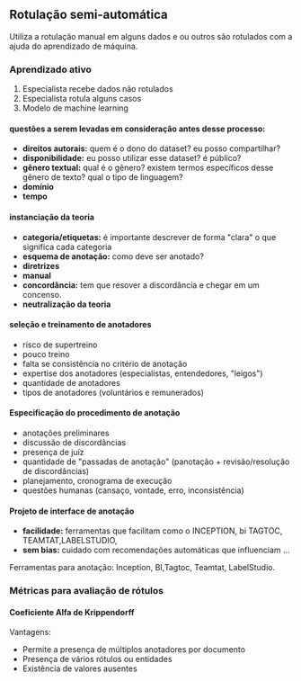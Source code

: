 ## Rotulação semi-automática

Utiliza a rotulação manual em alguns dados e ou outros são rotulados com a ajuda do aprendizado de máquina.

### Aprendizado ativo

1) Especialista recebe dados não rotulados
2) Especialista rotula alguns casos
3) Modelo de machine learning

#### questões a serem levadas em consideração antes desse processo:
- **direitos autorais:** quem é o dono do dataset? eu posso compartilhar?
- **disponibilidade:** eu posso utilizar esse dataset? é público? 
- **gênero textual:** qual é o gênero? existem termos específicos desse gênero de texto? qual o tipo de linguagem?
- **domínio**
- **tempo**

#### instanciação da teoria
- **categoria/etiquetas:** é importante descrever de forma "clara" o que significa cada categoria
- **esquema de anotação:** como deve ser anotado?
- **diretrizes**
- **manual**
- **concordância:** tem que resover a discordância e chegar em um concenso.
- **neutralização da teoria**

#### seleção e treinamento de anotadores
- risco de supertreino
- pouco treino
- falta se consistência no critério de anotação
- expertise dos anotadores (especialistas, entendedores, "leigos")
- quantidade de anotadores
- tipos de anotadores (voluntários e remunerados)

#### Especificação do procedimento de anotação
- anotações preliminares
- discussão de discordâncias
- presença de juíz
- quantidade de "passadas de anotação" (panotação + revisão/resolução de discordâncias)
- planejamento, cronograma de execução
- questões humanas (cansaço, vontade, erro, inconsistência)

#### Projeto de interface de anotação
- **facilidade:** ferramentas que facilitam como o INCEPTION, bi TAGTOC, TEAMTAT,LABELSTUDIO, 
- **sem bias:** cuidado com recomendações automáticas que influenciam
...

Ferramentas para anotação: Inception, BI,Tagtoc, Teamtat, LabelStudio.

### Métricas para avaliação de rótulos
#### Coeficiente Alfa de Krippendorff
Vantagens:
- Permite a presença de múltiplos anotadores por documento
- Presença de vários rótulos ou entidades
- Existência de valores ausentes
